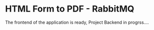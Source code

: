 # HTML Form to PDF - RabbitMQ
The frontend of the application is ready, Project Backend in progrss....
